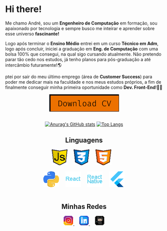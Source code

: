 # Hi there!
Me chamo André, sou um **Engenheiro de Computação** em formação, sou apaixonado por tecnologia e sempre busco me inteirar e aprender sobre esse universo **fascinante!**

Logo após terminar o **Ensino Médio** entrei em um curso **Técnico em Adm**, logo após concluir, iniciei a graduação em **Eng. de Computação** com uma bolsa 100% que consegui, na qual sigo cursando atualmente. Não pretendo parar tão cedo nos estudos, já tenho planos para pós-graduação a até intercâmbio futuramente!🌎

ptei por sair do meu último emprego (área de **Customer Success**) para poder me dedicar mais na faculdade e nos meus estudos próprios, a fim de finalmente conseguir minha primeira oportunidade como **Dev. Front-End**!👨‍💻

<div align="center">
  <a href="assets/docs/andre-jr-mello_curriculo.pdf" target="_blank">
    <img src="assets/images/cv-button.png" alt="Download Curricullum" title="Baixe meu currículo">
  </a>
</div>

##

<div align="center">

  [![Anurag's GitHub stats](https://github-readme-stats.vercel.app/api?username=amdrejr&hide=stars&count_private=true&show_icons=true&theme=radical)](https://github.com/anuraghazra/github-readme-stats)
  [![Top Langs](https://github-readme-stats.vercel.app/api/top-langs/?username=amdrejr&layout=compact&show_icons=true&theme=radical)](https://github.com/amdrejr/github-readme-stats)
</div>



<div class="languages" align="center">
  <h2>Linguagens</h2>
  <img src="assets/images/icos/ico-javascript.png" alt="JavaScript Ícone"> &nbsp &nbsp
  <img src="assets/images/icos/ico-css.png" alt="CSS Ícone"> &nbsp &nbsp
  <img src="assets/images/icos/ico-html.png" alt="HTML Ícone"> &nbsp &nbsp
  <br>
  <br>
  <img src="assets/images/icos/ico-python.png" alt="Python Ícone"> &nbsp &nbsp
  <img src="assets/images/icos/ico-react.png" alt="React Ícone"> &nbsp &nbsp
  <img src="assets/images/icos/ico-react-native.png" alt="React-Native Ícone"> &nbsp &nbsp
  <img src="assets/images/icos/ico-flutter.png" alt="Flutter Ícone">
</div>

<br>

<div class="social-medias" align="center">
  <h2>Minhas Redes</h2> 
  <a href="https://www.instagram.com/amdrejr/" target="_blank" title="Meu Instagram">
    <img src="assets/images/icos/instagram-ico.png" alt="Instagram Ícone">
  </a>&nbsp &nbsp
  <a href="https://www.linkedin.com/in/andre-junior/" target="_blank" title="Meu LinkedIn">
    <img src="assets/images/icos/linkedin-ico.png" alt="Linkedin Ícone">
  </a>&nbsp &nbsp
  <a href="https://github.com/amdrejr" target="_blank" title="Meu GitHub">
    <img src="assets/images/icos/github-ico.png" alt="Github Ícone">
  </a>
</div>
